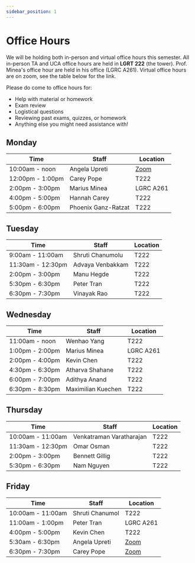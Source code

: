 ```yaml
---
sidebar_position: 1
---
```


# Office Hours

We will be holding both in-person and virtual office hours this semester. All in-person TA and UCA office hours are held in **LGRT 222** (the tower). Prof. Minea's office hour are held in his office (LGRC A261). Virtual office hours are on zoom, see the table below for the link.

Please do come to office hours for:

-   Help with material or homework
-   Exam review
-   Logistical questions
-   Reviewing past exams, quizzes, or homework
-   Anything else you might need assistance with!

## Monday

| **Time**         | **Staff**           | **Location**  |
|------------------|---------------------|---------------|
| 10:00am - noon   | Angela Upreti       |   [Zoom](tbd) |
| 12:00pm - 1:00pm | Carey Pope          |   T222        |
| 2:00pm - 3:00pm  | Marius Minea        |   LGRC A261   |
| 4:00pm - 5:00pm  | Hannah Carey        |   T222        |
| 5:00pm - 6:00pm  | Phoenix Ganz-Ratzat |   T222        |

## Tuesday

| **Time**          | **Staff**        | **Location** |
|-------------------|------------------|--------------|
| 9:00am - 11:00am  | Shruti Chanumolu |   T222       |
| 11:30am - 12:30pm | Advaya Venbakkam |   T222       |
| 2:00pm - 3:00pm   | Manu Hegde       |   T222       |
| 5:30pm - 6:30pm   | Peter Tran       |   T222       |
| 6:30pm - 7:30pm   | Vinayak Rao      |   T222       |

## Wednesday

| **Time**        | **Staff**          | **Location**  |
|-----------------|--------------------|---------------|
| 11:00am - noon  | Wenhao Yang        |   T222        | 
| 1:00pm - 2:00pm | Marius Minea       |   LGRC A261   |
| 2:00pm - 4:00pm | Kevin Chen         |   T222        |  
| 4:30pm - 6:30pm | Atharva Shahane    |   T222        |
| 6:00pm - 7:00pm | Adithya Anand      |   T222        |
| 6:30pm - 8:30pm | Maximilian Kuechen |   T222        |

## Thursday

| **Time**          | **Staff**                | **Location** |
|-------------------|--------------------------|--------------|
| 10:00am - 11:00am | Venkatraman Varatharajan |   T222       |
| 11:30am - 12:30pm | Omar Osman               |   T222       |
| 2:00pm - 3:00pm   | Bennett Gillig           |   T222       |
| 5:30pm - 6:30pm   | Nam Nguyen               |   T222       |

## Friday

| **Time**          | **Staff**        | **Location**  |
|-------------------|------------------|---------------|
| 10:00am - 11:00am | Shruti Chanumol  |   T222        |
| 11:00am - 1:00pm  | Peter Tran       |   LGRC A261   |
| 4:00pm - 5:00pm   | Kevin Chen       |   T222        |
| 5:30am - 6:30pm   | Angela Upreti    |   [Zoom](tbd) |
| 6:30pm - 7:30pm   | Carey Pope       |   [Zoom](tbd) |
